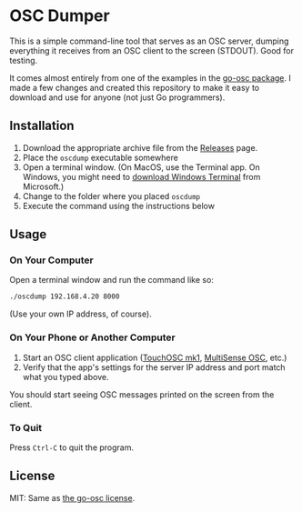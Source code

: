 # OSC Dumper

This is a simple command-line tool that serves as an OSC server, dumping everything it receives from an OSC client to the screen (STDOUT). Good for testing.

It comes almost entirely from one of the examples in the [go-osc package](https://github.com/hypebeast/go-osc). I made a few changes and created this repository to make it easy to download and use for anyone (not just Go programmers).

## Installation

1. Download the appropriate archive file from the [Releases](https://github.com/rahji/oscdump/releases/latest) page.
2. Place the `oscdump` executable somewhere
3. Open a terminal window. (On MacOS, use the Terminal app. On Windows, you might need to [download Windows Terminal](https://apps.microsoft.com/store/detail/windows-terminal/9N0DX20HK701?hl=en-us&gl=us&rtc=1) from Microsoft.)
4. Change to the folder where you placed `oscdump`
5. Execute the command using the instructions below

## Usage

### On Your Computer

Open a terminal window and run the command like so: 

```bash
./oscdump 192.168.4.20 8000
```

(Use your own IP address, of course).

### On Your Phone or Another Computer

1. Start an OSC client application ([TouchOSC mk1](https://hexler.net/touchosc), [MultiSense OSC](https://play.google.com/store/apps/details?id=edu.polytechnique.multisense.release&gl=US), etc.)
2. Verify that the app's settings for the server IP address and port match what you typed above.

You should start seeing OSC messages printed on the screen from the client.

### To Quit

Press `Ctrl-C` to quit the program.

## License

MIT: Same as [the go-osc license](https://github.com/hypebeast/go-osc/blob/master/LICENSE).
